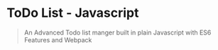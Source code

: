 # ToDo List - Javascript
> An Advanced Todo list manger built in plain Javascript with ES6 Features and Webpack 

